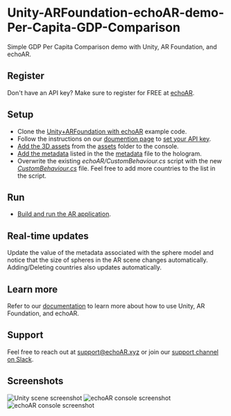 # Unity-ARFoundation-echoAR-demo-Per-Capita-GDP-Comparison
Simple GDP Per Capita Comparison demo with Unity, AR Foundation, and echoAR.

## Register
Don't have an API key? Make sure to register for FREE at [echoAR](https://console.echoar.xyz/#/auth/register).

## Setup
* Clone the [Unity+ARFoundation with echoAR](https://github.com/echoARxyz/Unity-ARFoundation-echoAR-example) example code.
* Follow the instructions on our [doumention page](https://docs.echoar.xyz/unity/adding-ar-capabilities) to [set your API key](https://docs.echoar.xyz/unity/adding-ar-capabilities#3-set-you-api-key).
* [Add the 3D assets](https://docs.echoar.xyz/quickstart/add-a-3d-model) from the [assets](https://github.com/ryanrx/Unity-ARFoundation-echoAR-demo-Per-Capita-GDP-Comparison/tree/master/assets) folder to the console.
* [Add the metadata](https://docs.echoar.xyz/web-console/manage-pages/data-page/how-to-add-data#adding-metadata) listed in the the [metadata](https://github.com/ryanrx/Unity-ARFoundation-echoAR-demo-Per-Capita-GDP-Comparison/blob/master/metadata.csv) file to the hologram.
* Overwrite the existing _echoAR/CustomBehaviour.cs_ script with the new [_CustomBehaviour.cs_](https://github.com/ryanrx/Unity-ARFoundation-echoAR-demo-Per-Capita-GDP-Comparison/blob/master/CustomBehaviour.cs) file. Feel free to add more countries to the list in the script.

## Run
* [Build and run the AR application](https://docs.echoar.xyz/unity/adding-ar-capabilities#4-build-and-run-the-ar-application).

## Real-time updates
Update the value of the metadata associated with the sphere model and notice that the size of spheres in the AR scene changes automatically. Adding/Deleting countries also updates automatically.


## Learn more
Refer to our [documentation](https://docs.echoar.xyz/unity/) to learn more about how to use Unity, AR Foundation, and echoAR.

## Support
Feel free to reach out at [support@echoAR.xyz](mailto:support@echoAR.xyz) or join our [support channel on Slack](https://join.slack.com/t/echoar/shared_invite/enQtNTg4NjI5NjM3OTc1LWU1M2M2MTNlNTM3NGY1YTUxYmY3ZDNjNTc3YjA5M2QyNGZiOTgzMjVmZWZmZmFjNGJjYTcxZjhhNzk3YjNhNjE). 

## Screenshots
![Unity scene screenshot](/images/'screenshot1.png')
![echoAR console screenshot](/images/'screenshot2.png')
![echoAR console screenshot](/images/'screenshot3.png')
